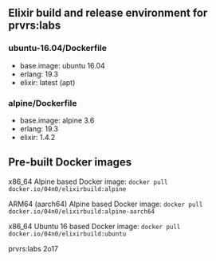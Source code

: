 ## Elixir build and release environment for prvrs:labs

### ubuntu-16.04/Dockerfile

*   base.image: ubuntu 16.04
*   erlang: 19.3
*   elixir: latest (apt)

### alpine/Dockerfile

*   base.image: alpine 3.6
*   erlang: 19.3
*   elixir: 1.4.2


## Pre-built Docker images

x86_64 Alpine based Docker image:
```docker pull docker.io/04n0/elixirbuild:alpine```

ARM64 (aarch64) Alpine based Docker image:
```docker pull docker.io/04n0/elixirbuild:alpine-aarch64```

x86_64 Ubuntu 16 based Docker image:
```docker pull docker.io/04n0/elixirbuild:ubuntu```


prvrs:labs 2o17
